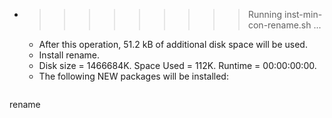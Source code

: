 * >>>>>>>>> Running inst-min-con-rename.sh ...
  * After this operation, 51.2 kB of additional disk space will be used.
  * Install rename.
  * Disk size = 1466684K. Space Used = 112K. Runtime = 00:00:00:00.
  * The following NEW packages will be installed:
  ```bash
rename
  ```
